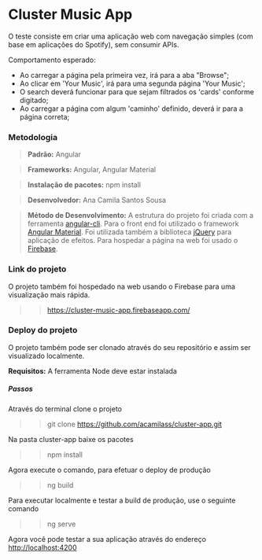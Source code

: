 # Cluster Music App

O teste consiste em criar uma aplicação web com navegação simples (com base em aplicações do Spotify), sem consumir APIs.

Comportamento esperado:
- Ao carregar a página pela primeira vez, irá para a aba "Browse";
- Ao clicar em 'Your Music', irá para uma segunda página 'Your Music';
- O search deverá funcionar para que sejam filtrados os 'cards' conforme digitado;
- Ao carregar a página com algum 'caminho' definido, deverá ir para a página correta;

### Metodologia 
> **Padrão:** Angular

> **Frameworks:** Angular, Angular Material

> **Instalação de pacotes:** npm install

> **Desenvolvedor:** Ana Camila Santos Sousa

>  **Método de Desenvolvimento:**  A estrutura do projeto foi criada com a ferramenta [angular-cli](https://github.com/angular/angular-cli). Para o front end foi utilizado o framework [Angular Material](https://material.angular.io/). Foi utilizada também a biblioteca [jQuery](https://jquery.com/) para aplicação de efeitos. Para hospedar a página na web foi usado o [Firebase](https://firebase.google.com/?hl=pt-br).
 
### Link do projeto
O projeto também foi hospedado na web usando o Firebase para uma visualização mais rápida. 
>> https://cluster-music-app.firebaseapp.com/

### Deploy do projeto
O projeto também pode ser clonado através do seu repositório e assim ser visualizado localmente.

**Requisitos:** A ferramenta Node deve estar instalada

##### Passos

Através do terminal clone o projeto
>> git clone https://github.com/acamilass/cluster-app.git

Na pasta cluster-app baixe os pacotes
>> npm install

Agora execute o comando, para efetuar o deploy de produção
>>  ng build

Para executar localmente e testar a build de produção, use o seguinte comando
>> ng serve

Agora você pode testar a sua aplicação através do endereço [http://localhost:4200](http://localhost:4200)
